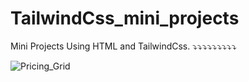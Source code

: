 # TailwindCss_mini_projects
Mini Projects Using HTML and TailwindCss.
⤵⤵⤵⤵⤵⤵⤵⤵⤵
 
![Pricing_Grid](https://user-images.githubusercontent.com/60979495/187350532-21ffe0f7-2e0b-427b-918d-0f1b8a689fff.png)

